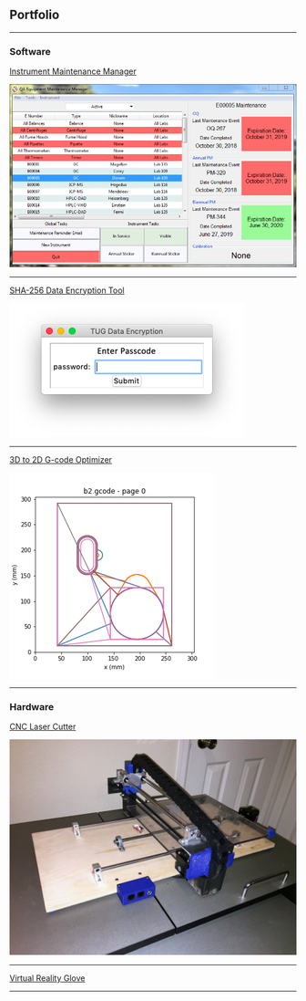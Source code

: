## Portfolio

---

### Software

[Instrument Maintenance Manager](/instrument_mgr)

<a href="/instrument_mgr">
  <img src="images/InstrumentMaintenance.PNG" title="Instrument Maintenance Manager">
</a>

---
[SHA-256 Data Encryption Tool](/data_encryption)

<a href="/data_encryption">
  <img src="images/encrypter1.png" title="SHA-256 Data Encryption Tool">
</a>

---
[3D to 2D G-code Optimizer](/3d_2d.md)

<a href="/3d_2d">
  <img src="images/pyplot.png" title="G-Code Flattener">
</a>

---

### Hardware

[CNC Laser Cutter](/laser)

<img src="images/laser.JPG" alt="laser cutter">

---

[Virtual Reality Glove](#)

---

